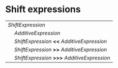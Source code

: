 # Shift expressions

<table>
    <tr>
        <td colspan="2"><i>ShiftExpression</i></td>
    </tr>
    <tr>
        <td>&nbsp;</td><td><i>AdditiveExpression</i></td>
    </tr>
    <tr>
        <td>&nbsp;</td><td><i>ShiftExpression</i> <b>&lt;&lt;</b> <i>AdditiveExpression</i></td>
    </tr>
    <tr>
        <td>&nbsp;</td><td><i>ShiftExpression</i> <b>&gt;&gt;</b> <i>AdditiveExpression</i></td>
    </tr>
    <tr>
        <td>&nbsp;</td><td><i>ShiftExpression</i> <b>&gt;&gt;&gt;</b> <i>AdditiveExpression</i></td>
    </tr>
</table>
